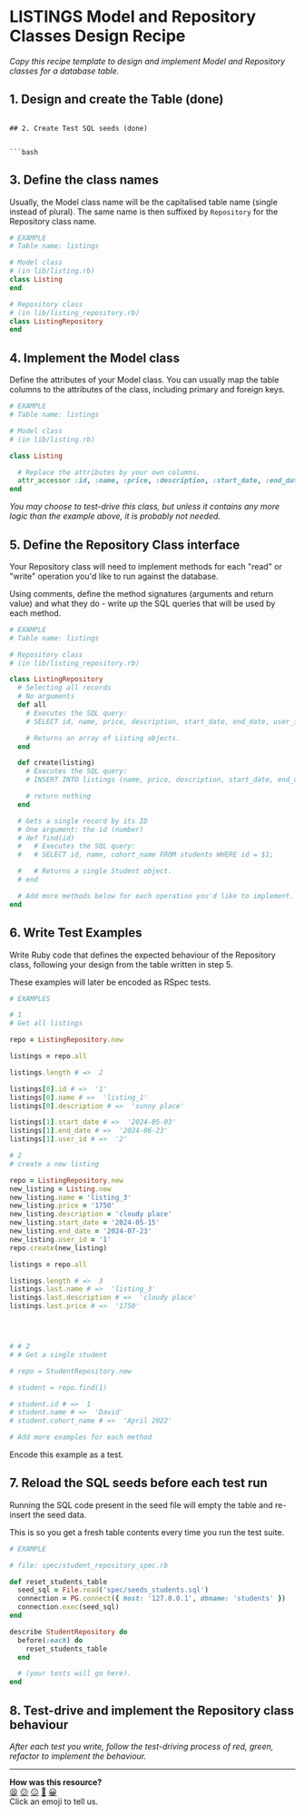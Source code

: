 # LISTINGS Model and Repository Classes Design Recipe

_Copy this recipe template to design and implement Model and Repository classes for a database table._

## 1. Design and create the Table (done)


```

## 2. Create Test SQL seeds (done)


```bash

```

## 3. Define the class names

Usually, the Model class name will be the capitalised table name (single instead of plural). The same name is then suffixed by `Repository` for the Repository class name.

```ruby
# EXAMPLE
# Table name: listings

# Model class
# (in lib/listing.rb)
class Listing
end

# Repository class
# (in lib/listing_repository.rb)
class ListingRepository
end
```

## 4. Implement the Model class

Define the attributes of your Model class. You can usually map the table columns to the attributes of the class, including primary and foreign keys.

```ruby
# EXAMPLE
# Table name: listings

# Model class
# (in lib/listing.rb)

class Listing

  # Replace the attributes by your own columns.
  attr_accessor :id, :name, :price, :description, :start_date, :end_date, :user_id
end


```

*You may choose to test-drive this class, but unless it contains any more logic than the example above, it is probably not needed.*

## 5. Define the Repository Class interface

Your Repository class will need to implement methods for each "read" or "write" operation you'd like to run against the database.

Using comments, define the method signatures (arguments and return value) and what they do - write up the SQL queries that will be used by each method.

```ruby
# EXAMPLE
# Table name: listings

# Repository class
# (in lib/listing_repository.rb)

class ListingRepository
  # Selecting all records
  # No arguments
  def all
    # Executes the SQL query:
    # SELECT id, name, price, description, start_date, end_date, user_id FROM listings;

    # Returns an array of Listing objects.
  end

  def create(listing)
    # Executes the SQL query:
    # INSERT INTO listings (name, price, description, start_date, end_date, user_id) VALUES ($1, $2, $3, $4, $5, $6);

    # return nothing
  end

  # Gets a single record by its ID
  # One argument: the id (number)
  # def find(id)
  #   # Executes the SQL query:
  #   # SELECT id, name, cohort_name FROM students WHERE id = $1;

  #   # Returns a single Student object.
  # end

  # Add more methods below for each operation you'd like to implement.
end
```

## 6. Write Test Examples

Write Ruby code that defines the expected behaviour of the Repository class, following your design from the table written in step 5.

These examples will later be encoded as RSpec tests.

```ruby
# EXAMPLES

# 1
# Get all listings

repo = ListingRepository.new

listings = repo.all

listings.length # =>  2

listings[0].id # =>  '1'
listings[0].name # =>  'listing_1'
listings[0].description # =>  'sunny place'

listings[1].start_date # =>  '2024-05-03'
listings[1].end_date # =>  '2024-06-23'
listings[1].user_id # =>  '2'

# 2
# create a new listing

repo = ListingRepository.new
new_listing = Listing.new
new_listing.name = 'listing_3'
new_listing.price = '1750'
new_listing.description = 'cloudy place'
new_listing.start_date = '2024-05-15'
new_listing.end_date = '2024-07-23'
new_listing.user_id = '1'
repo.create(new_listing)

listings = repo.all

listings.length # =>  3
listings.last.name # =>  'listing_3'
listings.last.description # =>  'cloudy place'
listings.last.price # =>  '1750'




# # 2
# # Get a single student

# repo = StudentRepository.new

# student = repo.find(1)

# student.id # =>  1
# student.name # =>  'David'
# student.cohort_name # =>  'April 2022'

# Add more examples for each method
```

Encode this example as a test.

## 7. Reload the SQL seeds before each test run

Running the SQL code present in the seed file will empty the table and re-insert the seed data.

This is so you get a fresh table contents every time you run the test suite.

```ruby
# EXAMPLE

# file: spec/student_repository_spec.rb

def reset_students_table
  seed_sql = File.read('spec/seeds_students.sql')
  connection = PG.connect({ host: '127.0.0.1', dbname: 'students' })
  connection.exec(seed_sql)
end

describe StudentRepository do
  before(:each) do 
    reset_students_table
  end

  # (your tests will go here).
end
```

## 8. Test-drive and implement the Repository class behaviour

_After each test you write, follow the test-driving process of red, green, refactor to implement the behaviour._

<!-- BEGIN GENERATED SECTION DO NOT EDIT -->

---

**How was this resource?**  
[😫](https://airtable.com/shrUJ3t7KLMqVRFKR?prefill_Repository=makersacademy%2Fdatabases&prefill_File=resources%2Frepository_class_recipe_template.md&prefill_Sentiment=😫) [😕](https://airtable.com/shrUJ3t7KLMqVRFKR?prefill_Repository=makersacademy%2Fdatabases&prefill_File=resources%2Frepository_class_recipe_template.md&prefill_Sentiment=😕) [😐](https://airtable.com/shrUJ3t7KLMqVRFKR?prefill_Repository=makersacademy%2Fdatabases&prefill_File=resources%2Frepository_class_recipe_template.md&prefill_Sentiment=😐) [🙂](https://airtable.com/shrUJ3t7KLMqVRFKR?prefill_Repository=makersacademy%2Fdatabases&prefill_File=resources%2Frepository_class_recipe_template.md&prefill_Sentiment=🙂) [😀](https://airtable.com/shrUJ3t7KLMqVRFKR?prefill_Repository=makersacademy%2Fdatabases&prefill_File=resources%2Frepository_class_recipe_template.md&prefill_Sentiment=😀)  
Click an emoji to tell us.

<!-- END GENERATED SECTION DO NOT EDIT -->